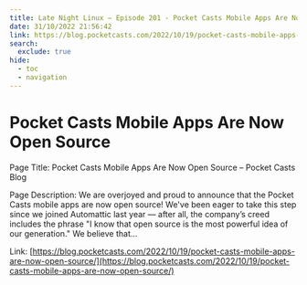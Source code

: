 ```yaml
---
title: Late Night Linux – Episode 201 - Pocket Casts Mobile Apps Are Now Open Source
date: 31/10/2022 21:56:42
link: https://blog.pocketcasts.com/2022/10/19/pocket-casts-mobile-apps-are-now-open-source/
search:
  exclude: true
hide:
  - toc
  - navigation
---
```


# Pocket Casts Mobile Apps Are Now Open Source

Page Title: Pocket Casts Mobile Apps Are Now Open Source – Pocket Casts Blog

Page Description: We are overjoyed and proud to announce that the Pocket Casts mobile apps are now open source! We've been eager to take this step since we joined Automattic last year — after all, the company’s creed includes the phrase "I know that open source is the most powerful idea of our generation." We believe that… 

Link: [https://blog.pocketcasts.com/2022/10/19/pocket-casts-mobile-apps-are-now-open-source/](https://blog.pocketcasts.com/2022/10/19/pocket-casts-mobile-apps-are-now-open-source/)
